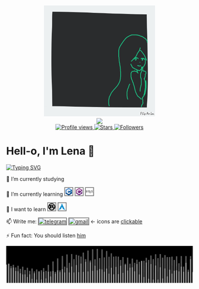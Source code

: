 <div id="header" align="center">
  <img src="images/github_profile.gif" height="300"/>
  <div id="languages">
<a href="https://github-readme-stats.vercel.app/api/top-langs/?username=Taieta"><img align="center" src="https://github-readme-stats.vercel.app/api/top-langs/?username=Taieta&layout=compact&hide_border=true"></a>
  </div>
  <div id="stats">
    <a href="https://github.com/Taieta">
      <img src="https://komarev.com/ghpvc/?username=Taieta" alt="Profile views"/>
    </a>
    <a href="https://github.com/Taieta?tab=repositories&q=&type=source&language=&sort=stargazers">
      <img src="https://img.shields.io/github/stars/Taieta" alt="Stars"/>
    </a>
    <a href="https://github.com/Taieta?tab=followers">
      <img src="https://img.shields.io/github/followers/Taieta" alt="Followers"/>
    </a>
  </div>
</div>


# Hell-o, I'm Lena 👋
[![Typing SVG](https://readme-typing-svg.demolab.com/?multiline=true&height=100&duration=1500&pause=1000&font=Montserrat&lines=Average+ITMO+University+student;Young+software+developer;Enthusiast)](https://git.io/typing-svg)

🔭 I’m currently studying

🌱 I’m currently learning  [<img src="https://github.com/devicons/devicon/blob/v2.16.0/icons/cplusplus/cplusplus-original.svg" alt="cplusplus" height="20" style="border: 2px solid grey;">](https://en.cppreference.com/w/)   [<img src="https://github.com/devicons/devicon/blob/v2.16.0/icons/csharp/csharp-original.svg" alt="csharp" height="20" style="border: 2px solid grey;">](https://learn.microsoft.com/en-us/dotnet/csharp/tour-of-csharp/)  <img src="https://github.com/devicons/devicon/blob/v2.16.0/icons/latex/latex-original.svg" alt="latex" height="20" style="border: 2px solid grey;">

🦾 I want to learn <img src="https://github.com/devicons/devicon/blob/v2.16.0/icons/rust/rust-original.svg" alt="rust" height="20" style="border: 2px solid grey;">  <img src="https://github.com/devicons/devicon/blob/v2.16.0/icons/archlinux/archlinux-original.svg" alt="archlinux" height="20" style="border: 2px solid grey;">

📫 Write me: [<img src="https://user-images.githubusercontent.com/49933115/139837223-bf23d3a9-4638-4e17-994a-ac8678d5f517.png" alt="telegram" height="20" style="border: 2px solid grey;">](https://t.me/Taieta)   [<img src="https://cloud.githubusercontent.com/assets/7534680/4515518/6739a508-4bc1-11e4-80bc-670bcc216762.png" alt="gmail" height="20" style="border: 2px solid grey;">](mailto:taietartistic@gmail.com)   <-   icons are [clickable](https://github.com/Taieta)

⚡ Fun fact: You should listen [him](https://music.yandex.ru/artist/22918336?utm_source=desktop&utm_medium=copy_link)

<img src="images/waves.gif" width="100%" height="100">
